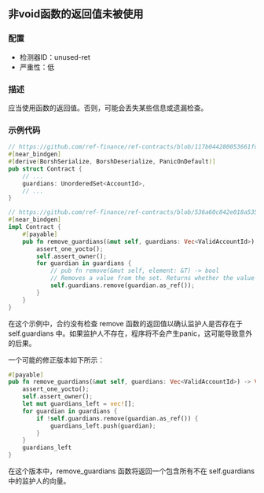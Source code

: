 
## 非void函数的返回值未被使用

### 配置

* 检测器ID：unused-ret
* 严重性：低

### 描述

应当使用函数的返回值。否则，可能会丢失某些信息或遗漏检查。

### 示例代码

```rust
// https://github.com/ref-finance/ref-contracts/blob/117b044280053661fda217057560c8e35111856f/ref-exchange/src/lib.rs#L98
#[near_bindgen]
#[derive(BorshSerialize, BorshDeserialize, PanicOnDefault)]
pub struct Contract {
    // ...
    guardians: UnorderedSet<AccountId>,
    // ...
}

// https://github.com/ref-finance/ref-contracts/blob/536a60c842e018a535b478c874c747bde82390dd/ref-exchange/src/owner.rs#L65
#[near_bindgen]
impl Contract {
    #[payable]
    pub fn remove_guardians(&mut self, guardians: Vec<ValidAccountId>) {
        assert_one_yocto();
        self.assert_owner();
        for guardian in guardians {
            // pub fn remove(&mut self, element: &T) -> bool
            // Removes a value from the set. Returns whether the value was present in the set.
            self.guardians.remove(guardian.as_ref());
        }
    }
}
```

在这个示例中，合约没有检查 remove 函数的返回值以确认监护人是否存在于 self.guardians 中。如果监护人不存在，程序将不会产生panic，这可能导致意外的后果。

一个可能的修正版本如下所示：

```rust
#[payable]
pub fn remove_guardians(&mut self, guardians: Vec<ValidAccountId>) -> Vec<ValidAccountId> {
    assert_one_yocto();
    self.assert_owner();
    let mut guardians_left = vec![];
    for guardian in guardians {
        if !self.guardians.remove(guardian.as_ref()) {
            guardians_left.push(guardian);
        }
    }
    guardians_left
}
```

在这个版本中，remove_guardians 函数将返回一个包含所有不在 self.guardians 中的监护人的向量。
